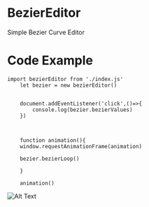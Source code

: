 # BezierEditor
Simple Bezier Curve Editor





# Code Example



    import bezierEditor from './index.js'
        let bezier = new bezierEditor()


        document.addEventListener('click',()=>{
            console.log(bezier.bezierValues)
        })



        function animation(){
        window.requestAnimationFrame(animation)

        bezier.bezierLoop()

        }

        animation()



![Alt Text](https://media.giphy.com/media/gclBNGdjtBTaQG833I/giphy.gif)


